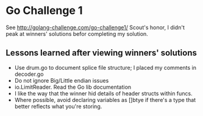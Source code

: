 # Go Challenge 1 
See http://golang-challenge.com/go-challenge1/
Scout's honor, I didn't peak at winners' solutions befor completing my solution.

## Lessons learned after viewing winners' solutions
- Use drum.go to document splice file structure; I placed my comments in 
decoder.go
- Do not ignore Big/Little endian issues
- io.LimitReader. Read the Go lib documentation
- I like the way that the winner hid details of header structs within funcs.
- Where possible, avoid declaring variables as []btye if there's a type that
better reflects what you're storing.
